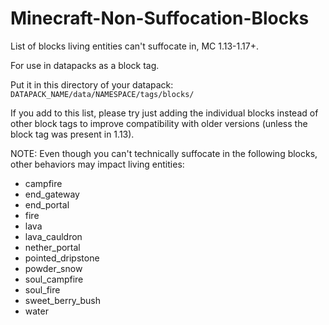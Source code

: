 # Minecraft-Non-Suffocation-Blocks
List of blocks living entities can't suffocate in, MC 1.13-1.17+.

For use in datapacks as a block tag.

Put it in this directory of your datapack:
`DATAPACK_NAME/data/NAMESPACE/tags/blocks/`

If you add to this list, please try just adding the individual blocks 
instead of other block tags to improve compatibility with older versions (unless the block tag was present in 1.13).


NOTE:
Even though you can't technically suffocate in the following blocks, other behaviors may impact living entities: 
- campfire
- end_gateway
- end_portal
- fire
- lava
- lava_cauldron
- nether_portal
- pointed_dripstone
- powder_snow
- soul_campfire
- soul_fire
- sweet_berry_bush
- water
